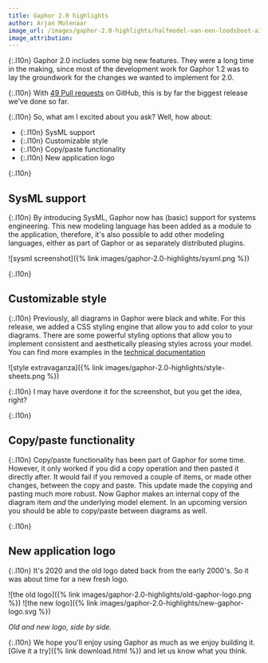 ```yaml
---
title: Gaphor 2.0 highlights
author: Arjan Molenaar
image_url: /images/gaphor-2.0-highlights/halfmodel-van-een-loodsboot-a116f8.jpg
image_attribution:
---
```


{:.l10n}
Gaphor 2.0 includes some big new features. They were a long time in the making,
since most of the development work for Gaphor 1.2 was to lay the groundwork for
the changes we wanted to implement for 2.0.

{:.l10n}
With [49 Pull
requests](https://github.com/gaphor/gaphor/pulls?q=is%3Apr+is%3Aclosed++milestone%3A2.0.0)
on GitHub, this is by far the biggest release we've done so far.

<!--break-->

{:.l10n}
So, what am I excited about you ask? Well, how about:

* {:.l10n} SysML support
* {:.l10n} Customizable style
* {:.l10n} Copy/paste functionality
* {:.l10n} New application logo

{:.l10n}
## SysML support

{:.l10n}
By introducing SysML, Gaphor now has (basic) support for systems engineering.
This new modeling language has been added as a module to the application,
therefore, it's also possible to add other modeling languages, either as part of
Gaphor or as separately distributed plugins.

![sysml screenshot]({% link images/gaphor-2.0-highlights/sysml.png %})

{:.l10n}
## Customizable style

{:.l10n}
Previously, all diagrams in Gaphor were black and white. For this release, we
added a CSS styling engine that allow you to add color to your
diagrams. There are some powerful styling options that allow you to implement
consistent and aesthetically pleasing styles across your model. You can find
more examples in the [technical
documentation](https://gaphor.readthedocs.io/en/2.0.0/style_sheets.html)

![style extravaganza]({% link images/gaphor-2.0-highlights/style-sheets.png %})

{:.l10n}
I may have overdone it for the screenshot, but you get the idea, right?

{:.l10n}
## Copy/paste functionality

{:.l10n}
Copy/paste functionality has been part of Gaphor for some time. However, it
only worked if you did a copy operation and then pasted it directly after. It
would fail if you removed a couple of items, or made other changes, between the copy
and paste. This update made the copying and pasting much more robust. Now
Gaphor makes an internal copy of the diagram item *and* the underlying model
element. In an upcoming version you should be able to copy/paste between
diagrams as well.

{:.l10n}
## New application logo

{:.l10n}
It's 2020 and the old logo dated back from the early 2000's. So it was about
time for a new fresh logo.

![the old logo]({% link images/gaphor-2.0-highlights/old-gaphor-logo.png %})
![the new logo]({% link images/gaphor-2.0-highlights/new-gaphor-logo.svg %})

_Old and new logo, side by side._

{:.l10n}
We hope you'll enjoy using Gaphor as much as we enjoy building it. [Give it a
try]({% link download.html %}) and let us know what you think.
